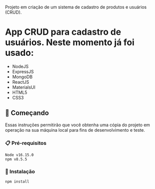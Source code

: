 Projeto em criação de um sistema de cadastro de produtos e usuários (CRUD).

# App CRUD para cadastro de usuários. Neste momento já foi usado:
- NodeJS
- ExpressJS
- MongoDB
- ReactJS
- MaterialsUI
- HTML5
- CSS3

## 🚀 Começando

Essas instruções permitirão que você obtenha uma cópia do projeto em operação na sua máquina local para fins de desenvolvimento e teste.

### 📋 Pré-requisitos

```
Node v16.15.0
npm v8.5.5
```

### 🔧 Instalação

```
npm install
```
